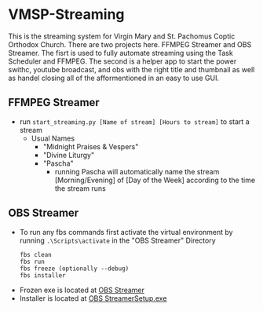 # VMSP-Streaming
This is the streaming system for Virgin Mary and St. Pachomus Coptic Orthodox Church. There are two projects here. FFMPEG Streamer and OBS Streamer. The fisrt is used to fully automate streaming using the Task Scheduler and FFMPEG. The second is a helper app to start the power swithc, youtube broadcast, and obs with the right title and thumbnail as well as handel closing all of the afformentioned in an easy to use GUI.
## FFMPEG Streamer
- run ```start_streaming.py [Name of stream] [Hours to stream]``` to start a stream
  - Usual Names
    - "Midnight Praises & Vespers"
    - "Divine Liturgy"
    - "Pascha"
      - running Pascha will automatically name the stream [Morning/Evening] of [Day of the Week] according to the time the stream runs 

## OBS Streamer
- To run any fbs commands first activate the virtual environment by running ```.\Scripts\activate``` in the "OBS Streamer" Directory
  ```
  fbs clean
  fbs run
  fbs freeze (optionally --debug)
  fbs installer
  ```
- Frozen exe is located at [OBS Streamer](OBS%20Streamer/target/OBS%20Streamer/OBS%20Streamer.exe)
- Installer is located at [OBS StreamerSetup.exe]("OBS%20/Streamer/target/OBS%20StreamerSetup.exe)
